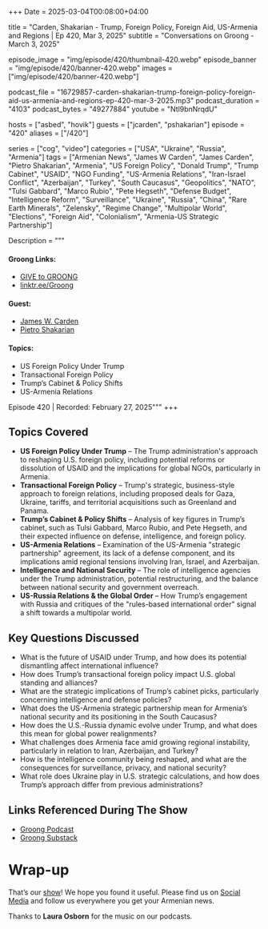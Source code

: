 +++
Date = 2025-03-04T00:08:00+04:00

title = "Carden, Shakarian - Trump, Foreign Policy, Foreign Aid, US-Armenia and Regions | Ep 420, Mar 3, 2025"
subtitle = "Conversations on Groong - March 3, 2025"

episode_image = "img/episode/420/thumbnail-420.webp"
episode_banner = "img/episode/420/banner-420.webp"
images = ["img/episode/420/banner-420.webp"]

podcast_file = "16729857-carden-shakarian-trump-foreign-policy-foreign-aid-us-armenia-and-regions-ep-420-mar-3-2025.mp3" 
podcast_duration = "4103"
podcast_bytes = "49277884"
youtube = "Ntl9bnNrqdU"

hosts = ["asbed", "hovik"]
guests = ["jcarden", "pshakarian"]
episode = "420"
aliases = ["/420"]

series = ["cog", "video"]
categories = ["USA", "Ukraine", "Russia", "Armenia"]
tags = ["Armenian News", "James W Carden", "James Carden", "Pietro Shakarian", "Armenia", "US Foreign Policy", "Donald Trump", "Trump Cabinet", "USAID", "NGO Funding", "US-Armenia Relations", "Iran-Israel Conflict", "Azerbaijan", "Turkey", "South Caucasus", "Geopolitics", "NATO", "Tulsi Gabbard", "Marco Rubio", "Pete Hegseth", "Defense Budget", "Intelligence Reform", "Surveillance", "Ukraine", "Russia", "China", "Rare Earth Minerals", "Zelensky", "Regime Change", "Multipolar World", "Elections", "Foreign Aid", "Colonialism", "Armenia-US Strategic Partnership"]

Description = """

#### Groong Links:
* [GIVE to GROONG](https://podcasts.groong.org/donate)
* [linktr.ee/Groong](https://linktr.ee/groong)

#### Guest:
* [James W. Carden](/guest/jcarden)
* [Pietro Shakarian](/guest/pshakarian)

#### Topics:
* US Foreign Policy Under Trump
* Transactional Foreign Policy
* Trump’s Cabinet & Policy Shifts 
* US-Armenia Relations

Episode 420 | Recorded: February 27, 2025"""
+++

## Topics Covered
- **US Foreign Policy Under Trump** – The Trump administration's approach to reshaping U.S. foreign policy, including potential reforms or dissolution of USAID and the implications for global NGOs, particularly in Armenia.
- **Transactional Foreign Policy** – Trump's strategic, business-style approach to foreign relations, including proposed deals for Gaza, Ukraine, tariffs, and territorial acquisitions such as Greenland and Panama.
- **Trump’s Cabinet & Policy Shifts** – Analysis of key figures in Trump’s cabinet, such as Tulsi Gabbard, Marco Rubio, and Pete Hegseth, and their expected influence on defense, intelligence, and foreign policy.
- **US-Armenia Relations** – Examination of the US-Armenia "strategic partnership" agreement, its lack of a defense component, and its implications amid regional tensions involving Iran, Israel, and Azerbaijan.
- **Intelligence and National Security** – The role of intelligence agencies under the Trump administration, potential restructuring, and the balance between national security and government overreach.
- **US-Russia Relations & the Global Order** – How Trump’s engagement with Russia and critiques of the "rules-based international order" signal a shift towards a multipolar world.

## Key Questions Discussed
- What is the future of USAID under Trump, and how does its potential dismantling affect international influence?
- How does Trump’s transactional foreign policy impact U.S. global standing and alliances?
- What are the strategic implications of Trump’s cabinet picks, particularly concerning intelligence and defense policies?
- What does the US-Armenia strategic partnership mean for Armenia’s national security and its positioning in the South Caucasus?
- How does the U.S.-Russia dynamic evolve under Trump, and what does this mean for global power realignments?
- What challenges does Armenia face amid growing regional instability, particularly in relation to Iran, Azerbaijan, and Turkey?
- How is the intelligence community being reshaped, and what are the consequences for surveillance, privacy, and national security?
- What role does Ukraine play in U.S. strategic calculations, and how does Trump’s approach differ from previous administrations?

## Links Referenced During The Show
- [Groong Podcast](https://podcasts.groong.org/)
- [Groong Substack](https://groong.substack.com/)

# Wrap-up

That’s our [show](https://podcasts.groong.org/)! We hope you found it useful. Please find us on [Social Media](https://linktr.ee/groong) and follow us everywhere you get your Armenian news.

Thanks to **Laura Osborn** for the music on our podcasts.

